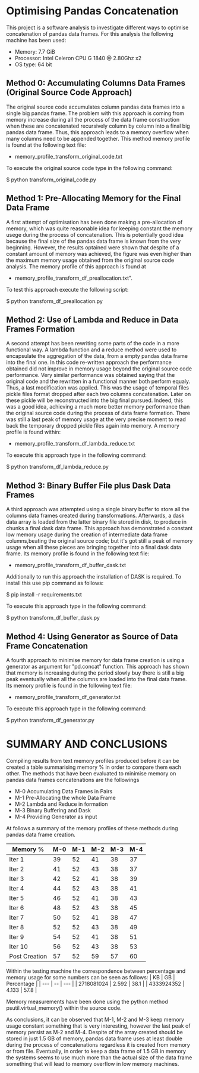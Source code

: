 # Optimising Pandas Concatenation

This project is a software analysis to investigate different ways to optimise concatenation of pandas data frames. For this analysis the following machine has been used:

* Memory: 7.7 GiB
* Processor: Intel Celeron CPU G 1840 @ 2.80Ghz x2
* OS type: 64 bit

## Method 0:  Accumulating Columns Data Frames (Original Source Code Approach)

The original source code accumulates column pandas data frames into a single big pandas frame. The problem with this approach is coming from memory increase during all the process of the data frame construction when these are concatenated recursively column by column into a final big pandas data frame. Thus, this approach leads to a memory overflow when many columns need to be appended together. This method memory profile is found at the following text file:

* memory_profile_transform_original_code.txt

To execute the original source code type in the following command:

$ python transform_original_code.py


## Method 1: Pre-Allocating Memory for the Final Data Frame

A first attempt of optimisation has been done making a pre-allocation of memory, which was quite reasonable idea for keeping constant the memory usege during the process of concatenation. This is potentially good idea because the final size of the pandas data frame is known from the very beginning. However, the results optained were shown that despite of a constant amount of memory was achieved, the figure was even higher than the maximum memory usage obtained from the original source code analysis. The memory profile of this approach is found at

* memory_profile_transform_df_preallocation.txt". 

To test this approach execute the following script:

$ python transform_df_preallocation.py

## Method 2: Use of Lambda and Reduce in Data Frames Formation

A second attempt has been rewriting some parts of the code in a more functional way. A lambda function and a reduce method were used to encapsulate the aggregation of the data, from a empty pandas data frame into the final one. In this code re-written approach the performance obtained did not improve in memory usage beyond the original source code performance. Very similar performance was obtained saying that the original code and the rewritten in a functional manner both perform equaly. Thus, a last modification was applied. This was the usage of temporal files pickle files format dropped after each two columns concatenation. Later on these pickle will be reconstructed into the big final pursued. Indeed, this was a good idea, achieving a much more better memory performance than the original source code during the process of data frame formation. There was still a last peak of memory usage at the very precise moment to read back the temporary dropped pickle files again into memory. A memory profile is found within: 

* memory_profile_transform_df_lambda_reduce.txt

To execute this approach type in the following command:

$ python transform_df_lambda_reduce.py

## Method 3: Binary Buffer File plus Dask Data Frames

A third approach was attempted using a single binary buffer to store all the columns data frames created during transformations. Afterwards, a dask data array is loaded from the latter binary file stored in disk, to produce in chunks a final dask data frame. This approach has demonstrated a constant low memory usage during the creation of intermediate data frame columns,beating the original source code;  but it's got still a peak of memory usage when all these pieces are bringing together into a final dask data frame. Its memory profile is found in the following text file:

* memory_profile_transform_df_buffer_dask.txt

Additionally to run this approach the installation of DASK is required. To install this use pip command as follows:

$ pip install -r requirements.txt

To execute this approach type in the following command:

$ python transform_df_buffer_dask.py 

## Method 4: Using Generator as Source of Data Frame Concatenation

A fourth approach to minimise memory for data frame creation is using a generator as argument for "pd.concat" function.  This approach has shown that memory is increasing during the period slowly buy there is still a big peak eventually when all the columns are loaded into the final data frame. Its memory profile is found in the following text file:

* memory_profile_transform_df_generator.txt

To execute this approach type in the following command:

$ python transform_df_generator.py 



# SUMMARY AND CONCLUSIONS

Compiling results from text memory profiles produced before it can be created a table summarising memory % in order to compare them each other. The methods that have been evaluated to minimise memory on pandas data frames concatenations are the followings 

* M-0 Accumulating Data Frames in Pairs
* M-1 Pre-Allocating the whole Data Frame
* M-2 Lambda and Reduce in formation
* M-3 Binary Buffering and Dask
* M-4 Providing Generator as input

At follows a summary of the memory profiles of these methods during pandas data frame creation.

| Memory %   | M-0 | M-1 | M-2 | M-3 | M-4 |
|  ---    | --- | --- | --- | --- | --- |
|  Iter 1 | 39  | 52  | 41  | 38  | 37  |
|  Iter 2 | 41  | 52  | 43  | 38  | 37  |
|  Iter 3 | 42  | 52  | 41  | 38  | 39  |
|  Iter 4 | 44  | 52  | 43  | 38  | 41  |
|  Iter 5 | 46  | 52  | 41  | 38  | 43  |
|  Iter 6 | 48  | 52  | 43  | 38  | 45  |
|  Iter 7   | 50  | 52  | 41  | 38  | 47  |
|  Iter 8    | 52  | 52  | 43  | 38  | 49  |
|  Iter 9      | 54  | 52  | 41  | 38  | 51  |
|  Iter 10       | 56 | 52  | 43  | 38  | 53 |
|  Post Creation | 57 | 52  | 59  | 57  | 60 | 


Within the testing machine the correspondence between percentage and memory usage for some numbers can be seen as follows:
| KB | GB    | Percentage |
| --- | --    | ---        |
| 2718081024 | 2.592 | 38.1 |
| 4333924352 | 4.133 | 57.8 |

Memory measurements have been done using the python method psutil.virtual_memory() within the source code.


As conclusions, it can be observed that M-1, M-2 and M-3 keep memory usage constant something that is very interesting,  however the last peak of memory persist as M-2 and M-4. Despite of the array created should be stored in just 1.5 GB of memory, pandas data frame uses at least double during the process of concatenations regardless it is created from memory or from file. 
Eventually, in order to keep a data frame of 1.5 GB in memory the systems seems to use much more than the actual size of the data frame something that will lead to memory overflow in low memory machines.
